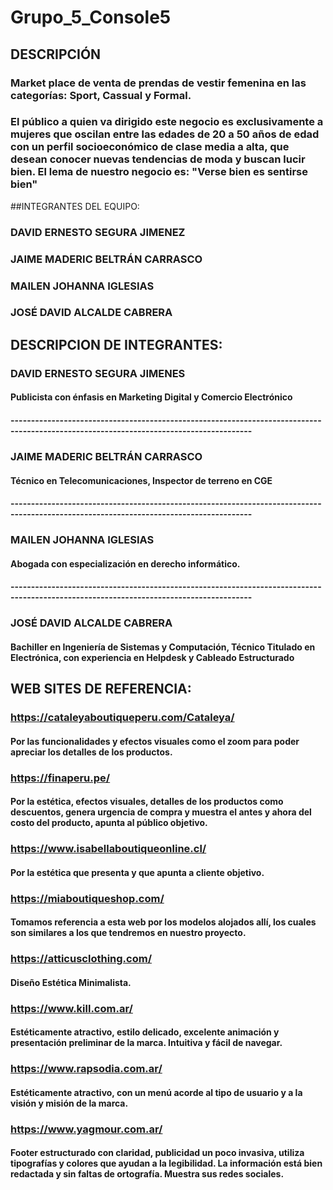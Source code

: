 # Grupo_5_Console5
## DESCRIPCIÓN
### Market place de venta de prendas de vestir femenina en las categorías: Sport, Cassual y Formal.
### El público a quien va dirigido este negocio es exclusivamente a mujeres que oscilan entre las edades de 20 a 50 años de edad con un perfil socioeconómico de clase media a alta, que desean conocer nuevas tendencias de moda y buscan lucir bien. El lema de nuestro negocio es: "Verse bien es sentirse bien"

##INTEGRANTES DEL EQUIPO:
### DAVID ERNESTO SEGURA JIMENEZ
### JAIME MADERIC BELTRÁN CARRASCO
### MAILEN JOHANNA IGLESIAS
### JOSÉ DAVID ALCALDE CABRERA

## DESCRIPCION DE INTEGRANTES:
### DAVID ERNESTO SEGURA JIMENES
#### Publicista con énfasis en Marketing Digital y Comercio Electrónico
#### ---------------------------------------------------------------------------------------------------------------------------------------
### JAIME MADERIC BELTRÁN CARRASCO
#### Técnico en Telecomunicaciones, Inspector de terreno en CGE
#### ---------------------------------------------------------------------------------------------------------------------------------------
### MAILEN JOHANNA IGLESIAS
#### Abogada con especialización en derecho informático. 
#### ---------------------------------------------------------------------------------------------------------------------------------------
### JOSÉ DAVID ALCALDE CABRERA
#### Bachiller en Ingeniería de Sistemas y Computación, Técnico Titulado en Electrónica, con experiencia en Helpdesk y Cableado Estructurado

## WEB SITES DE REFERENCIA:
### https://cataleyaboutiqueperu.com/Cataleya/
#### Por las funcionalidades y efectos visuales como el zoom para poder apreciar los detalles de los productos.
### https://finaperu.pe/
#### Por la estética, efectos visuales, detalles de los productos como descuentos, genera urgencia de compra y muestra el antes y ahora del costo del producto, apunta al público objetivo.  
### https://www.isabellaboutiqueonline.cl/
#### Por la estética que presenta y que apunta a cliente objetivo.
### https://miaboutiqueshop.com/
#### Tomamos referencia a esta web por los modelos alojados allí, los cuales son similares a los que tendremos en nuestro proyecto.
### https://atticusclothing.com/ 
#### Diseño Estética Minimalista.
### https://www.kill.com.ar/
#### Estéticamente atractivo, estilo delicado, excelente animación y presentación preliminar de la marca. Intuitiva y fácil de navegar.
### https://www.rapsodia.com.ar/
#### Estéticamente atractivo, con un menú acorde al tipo de usuario y a la visión y misión de la marca. 
### https://www.yagmour.com.ar/
#### Footer estructurado con claridad, publicidad un poco invasiva, utiliza tipografías y colores que ayudan a la legibilidad. La información está bien redactada y sin faltas de ortografía. Muestra sus redes sociales.


